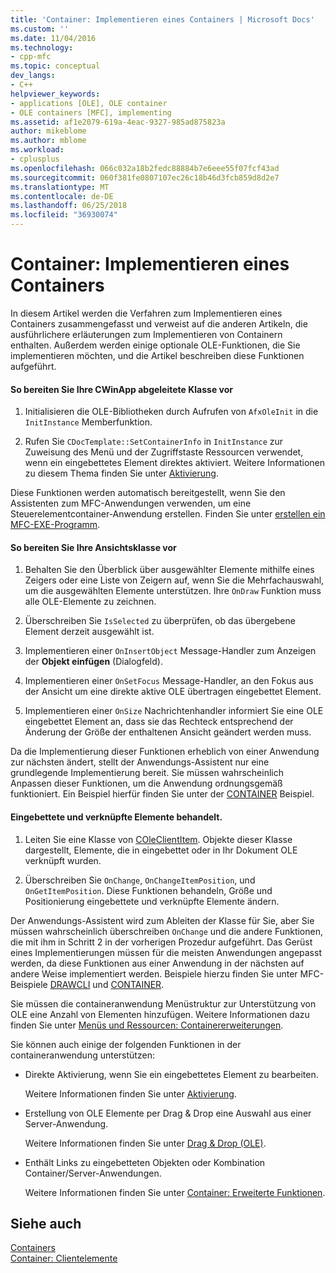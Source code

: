 ```yaml
---
title: 'Container: Implementieren eines Containers | Microsoft Docs'
ms.custom: ''
ms.date: 11/04/2016
ms.technology:
- cpp-mfc
ms.topic: conceptual
dev_langs:
- C++
helpviewer_keywords:
- applications [OLE], OLE container
- OLE containers [MFC], implementing
ms.assetid: af1e2079-619a-4eac-9327-985ad875823a
author: mikeblome
ms.author: mblome
ms.workload:
- cplusplus
ms.openlocfilehash: 066c032a18b2fedc88884b7e6eee55f07fcf43ad
ms.sourcegitcommit: 060f381fe0807107ec26c18b46d3fcb859d8d2e7
ms.translationtype: MT
ms.contentlocale: de-DE
ms.lasthandoff: 06/25/2018
ms.locfileid: "36930074"
---
```

# <a name="containers-implementing-a-container"></a>Container: Implementieren eines Containers
In diesem Artikel werden die Verfahren zum Implementieren eines Containers zusammengefasst und verweist auf die anderen Artikeln, die ausführlichere erläuterungen zum Implementieren von Containern enthalten. Außerdem werden einige optionale OLE-Funktionen, die Sie implementieren möchten, und die Artikel beschreiben diese Funktionen aufgeführt.  
  
#### <a name="to-prepare-your-cwinapp-derived-class"></a>So bereiten Sie Ihre CWinApp abgeleitete Klasse vor  
  
1.  Initialisieren die OLE-Bibliotheken durch Aufrufen von `AfxOleInit` in die `InitInstance` Memberfunktion.  
  
2.  Rufen Sie `CDocTemplate::SetContainerInfo` in `InitInstance` zur Zuweisung des Menü und der Zugriffstaste Ressourcen verwendet, wenn ein eingebettetes Element direktes aktiviert. Weitere Informationen zu diesem Thema finden Sie unter [Aktivierung](../mfc/activation-cpp.md).  
  
 Diese Funktionen werden automatisch bereitgestellt, wenn Sie den Assistenten zum MFC-Anwendungen verwenden, um eine Steuerelementcontainer-Anwendung erstellen. Finden Sie unter [erstellen ein MFC-EXE-Programm](../mfc/reference/mfc-application-wizard.md).  
  
#### <a name="to-prepare-your-view-class"></a>So bereiten Sie Ihre Ansichtsklasse vor  
  
1.  Behalten Sie den Überblick über ausgewählter Elemente mithilfe eines Zeigers oder eine Liste von Zeigern auf, wenn Sie die Mehrfachauswahl, um die ausgewählten Elemente unterstützen. Ihre `OnDraw` Funktion muss alle OLE-Elemente zu zeichnen.  
  
2.  Überschreiben Sie `IsSelected` zu überprüfen, ob das übergebene Element derzeit ausgewählt ist.  
  
3.  Implementieren einer `OnInsertObject` Message-Handler zum Anzeigen der **Objekt einfügen** (Dialogfeld).  
  
4.  Implementieren einer `OnSetFocus` Message-Handler, an den Fokus aus der Ansicht um eine direkte aktive OLE übertragen eingebettet Element.  
  
5.  Implementieren einer `OnSize` Nachrichtenhandler informiert Sie eine OLE eingebettet Element an, dass sie das Rechteck entsprechend der Änderung der Größe der enthaltenen Ansicht geändert werden muss.  
  
 Da die Implementierung dieser Funktionen erheblich von einer Anwendung zur nächsten ändert, stellt der Anwendungs-Assistent nur eine grundlegende Implementierung bereit. Sie müssen wahrscheinlich Anpassen dieser Funktionen, um die Anwendung ordnungsgemäß funktioniert. Ein Beispiel hierfür finden Sie unter der [CONTAINER](../visual-cpp-samples.md) Beispiel.  
  
#### <a name="to-handle-embedded-and-linked-items"></a>Eingebettete und verknüpfte Elemente behandelt.  
  
1.  Leiten Sie eine Klasse von [COleClientItem](../mfc/reference/coleclientitem-class.md). Objekte dieser Klasse dargestellt, Elemente, die in eingebettet oder in Ihr Dokument OLE verknüpft wurden.  
  
2.  Überschreiben Sie `OnChange`, `OnChangeItemPosition`, und `OnGetItemPosition`. Diese Funktionen behandeln, Größe und Positionierung eingebettete und verknüpfte Elemente ändern.  
  
 Der Anwendungs-Assistent wird zum Ableiten der Klasse für Sie, aber Sie müssen wahrscheinlich überschreiben `OnChange` und die andere Funktionen, die mit ihm in Schritt 2 in der vorherigen Prozedur aufgeführt. Das Gerüst eines Implementierungen müssen für die meisten Anwendungen angepasst werden, da diese Funktionen aus einer Anwendung in der nächsten auf andere Weise implementiert werden. Beispiele hierzu finden Sie unter MFC-Beispiele [DRAWCLI](../visual-cpp-samples.md) und [CONTAINER](../visual-cpp-samples.md).  
  
 Sie müssen die containeranwendung Menüstruktur zur Unterstützung von OLE eine Anzahl von Elementen hinzufügen. Weitere Informationen dazu finden Sie unter [Menüs und Ressourcen: Containererweiterungen](../mfc/menus-and-resources-container-additions.md).  
  
 Sie können auch einige der folgenden Funktionen in der containeranwendung unterstützen:  
  
-   Direkte Aktivierung, wenn Sie ein eingebettetes Element zu bearbeiten.  
  
     Weitere Informationen finden Sie unter [Aktivierung](../mfc/activation-cpp.md).  
  
-   Erstellung von OLE Elemente per Drag & Drop eine Auswahl aus einer Server-Anwendung.  
  
     Weitere Informationen finden Sie unter [Drag & Drop (OLE)](../mfc/drag-and-drop-ole.md).  
  
-   Enthält Links zu eingebetteten Objekten oder Kombination Container/Server-Anwendungen.  
  
     Weitere Informationen finden Sie unter [Container: Erweiterte Funktionen](../mfc/containers-advanced-features.md).  
  
## <a name="see-also"></a>Siehe auch  
 [Containers](../mfc/containers.md)   
 [Container: Clientelemente](../mfc/containers-client-items.md)


